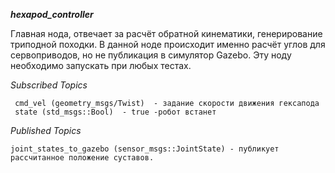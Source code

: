 **_hexapod_controller_**

Главная нода, отвечает за расчёт обратной кинематики, генерирование триподной походки. В данной ноде происходит именно расчёт углов для сервоприводов, но не публикация в симулятор Gazebo. Эту ноду необходимо запускать при любых тестах.

*Subscribed Topics*

     cmd_vel (geometry_msgs/Twist)  - задание скорости движения гексапода
     state (std_msgs::Bool)  - true -робот встанет
     
*Published Topics*

    joint_states_to_gazebo (sensor_msgs::JointState) - публикует рассчитанное положение суставов.
